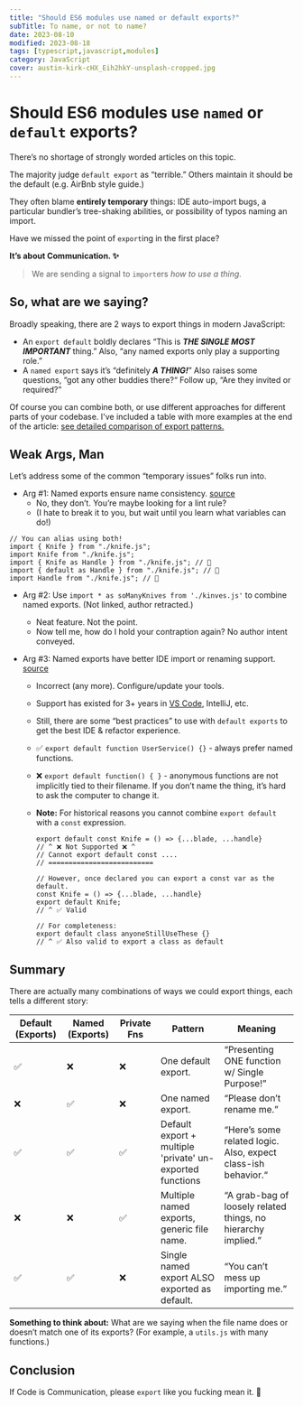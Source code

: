 ```yaml
---
title: "Should ES6 modules use named or default exports?"
subTitle: To name, or not to name?
date: 2023-08-10
modified: 2023-08-18
tags: [typescript,javascript,modules]
category: JavaScript
cover: austin-kirk-cHX_Eih2hkY-unsplash-cropped.jpg
---
```


# Should ES6 modules use `named` or `default` exports?

There’s no shortage of strongly worded articles on this topic.

The majority judge `default export` as “terrible.” Others maintain it should be the default (e.g. AirBnb style guide.)

They often blame **entirely temporary** things: IDE auto-import bugs, a particular bundler’s tree-shaking abilities, or possibility of typos naming an import.

Have we missed the point of `export`ing in the first place?

**It’s about Communication. ✨**

> We are sending a signal to `import`ers _how to use a thing._

## So, what are we saying?

Broadly speaking, there are 2 ways to export things in modern JavaScript:

- An `export default` boldly declares “This is **_THE SINGLE MOST IMPORTANT_** thing.” Also, “any named exports only play a supporting role.”
- A `named export` says it’s “definitely **_A THING!_**” Also raises some questions, “got any other buddies there?“ Follow up, “Are they invited or required?”

Of course you can combine both, or use different approaches for different parts of your codebase. I've included a table with more examples at the end of the article: [see detailed comparison of export patterns.](#conclusion)

## Weak Args, Man

Let’s address some of the common “temporary issues” folks run into.

- Arg #1: Named exports ensure name consistency. [source](https://blog.neufund.org/why-we-have-banned-default-exports-and-you-should-do-the-same-d51fdc2cf2ad)
  - No, they don’t. You’re maybe looking for a lint rule?
  - (I hate to break it to you, but wait until you learn what variables can do!)

```tsx
// You can alias using both!
import { Knife } from "./knife.js";
import Knife from "./knife.js";
import { Knife as Handle } from "./knife.js"; // 🔪
import { default as Handle } from "./knife.js"; // 🔪
import Handle from "./knife.js"; // 🔪
```

- Arg #2: Use `import * as soManyKnives from './kinves.js'` to combine named exports. (Not linked, author retracted.)
  - Neat feature. Not the point.
  - Now tell me, how do I hold your contraption again? No author intent conveyed.
- Arg #3: Named exports have better IDE import or renaming support. [source](https://www.bundleapps.io/blog/use-named-exports-over-default-exports-in-javascript)

  - Incorrect (any more). Configure/update your tools.
  - Support has existed for 3+ years in [VS Code](https://github.com/microsoft/vscode/pull/94480), IntelliJ, etc.
  - Still, there are some “best practices” to use with `default exports` to get the best IDE & refactor experience.
  - ✅ `export default function UserService() {}` - always prefer named functions.
  - ❌ `export default function() { }` - anonymous functions are not implicitly tied to their filename. If you don’t name the thing, it’s hard to ask the computer to change it.
  - **Note:** For historical reasons you cannot combine `export default` with a `const` expression.

    ```tsx
    export default const Knife = () => {...blade, ...handle}
    // ^ ❌ Not Supported ❌ ^
    // Cannot export default const ....
    // ==========================

    // However, once declared you can export a const var as the default.
    const Knife = () => {...blade, ...handle}
    export default Knife;
    // ^ ✅ Valid

    // For completeness:
    export default class anyoneStillUseThese {}
    // ^ ✅ Also valid to export a class as default
    ```

## Summary

There are actually many combinations of ways we could export things, each tells a different story:

| Default (Exports) | Named (Exports) | Private Fns | Pattern                                                   | Meaning                                                       |
| ----------------- | --------------- | ----------- | --------------------------------------------------------- | ------------------------------------------------------------- |
| ✅                | ❌              | ❌          | One default export.                                       | “Presenting ONE function w/ Single Purpose!”                  |
| ❌                | ✅              | ❌          | One named export.                                         | “Please don’t rename me.”                                     |
| ✅                | ✅              | ✅          | Default export + multiple 'private' un-exported functions | “Here’s some related logic. Also, expect class-ish behavior.“ |
| ❌                | ❌              | ✅          | Multiple named exports, generic file name.                | “A grab-bag of loosely related things, no hierarchy implied.” |
| ✅                | ✅              | ❌          | Single named export ALSO exported as default.             | “You can’t mess up importing me.”                             |

**Something to think about:** What are we saying when the file name does or doesn’t match one of its exports? (For example, a `utils.js` with many functions.)

## Conclusion

If Code is Communication, please `export` like you fucking mean it. 💞
